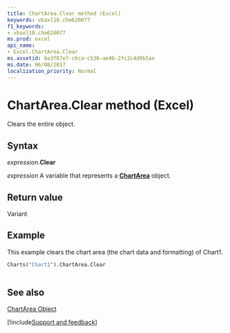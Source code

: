 ```yaml
---
title: ChartArea.Clear method (Excel)
keywords: vbaxl10.chm620077
f1_keywords:
- vbaxl10.chm620077
ms.prod: excel
api_name:
- Excel.ChartArea.Clear
ms.assetid: 6a3f87e7-c6ca-c530-ae46-2fc2c4d9b5ae
ms.date: 06/08/2017
localization_priority: Normal
---
```



# ChartArea.Clear method (Excel)

Clears the entire object.


## Syntax

_expression_.**Clear**

_expression_ A variable that represents a **[ChartArea](Excel.ChartArea(object).md)** object.


## Return value

Variant


## Example

This example clears the chart area (the chart data and formatting) of Chart1.


```vb
Charts("Chart1").ChartArea.Clear 
 

```


## See also


[ChartArea Object](Excel.ChartArea(object).md)

[!include[Support and feedback](~/includes/feedback-boilerplate.md)]